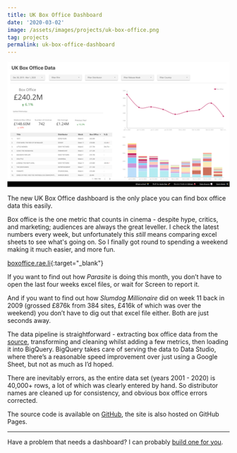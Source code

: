 ```yaml
---
title: UK Box Office Dashboard
date: '2020-03-02'
image: /assets/images/projects/uk-box-office.png
tag: projects
permalink: uk-box-office-dashboard
---
```


![image1](/assets/images/projects/uk-box-office.png)

The new UK Box Office dashboard is the only place you can find box office data this easily.

Box office is the one metric that counts in cinema - despite hype, critics, and marketing; audiences are always the great leveller. I check the latest numbers every week, but unfortunately this _still_ means comparing excel sheets to see what's going on. So I finally got round to spending a weekend making it much easier, and more fun.

[boxoffice.rae.li](https://boxofficedata.co.uk){:target="\_blank"}

If you want to find out how _Parasite_ is doing this month, you don’t have to open the last four weeks excel files, or wait for Screen to report it.

And if you want to find out how _Slumdog Millionaire_ did on week 11 back in 2009 (grossed £876k from 384 sites, £416k of which was over the weekend) you don’t have to dig out that excel file either.
Both are just seconds away.

The data pipeline is straightforward - extracting box office data from the [source](https://www.bfi.org.uk/education-research/film-industry-statistics-research/weekend-box-office-figures), transforming and cleaning whilst adding a few metrics, then loading it into BigQuery.
BigQuery takes care of serving the data to Data Studio, where there’s a reasonable speed improvement over just using a Google Sheet, but not as much as I’d hoped.

There are inevitably errors, as the entire data set (years 2001 - 2020) is 40,000+ rows, a lot of which was clearly entered by hand. So distributor names are cleaned up for consistency, and obvious box office errors corrected.

The source code is available on [GitHub](https://github.com/AndyRae/uk-box-office), the site is also hosted on GitHub Pages.

---

Have a problem that needs a dashboard? I can probably [build one for you](/about).
